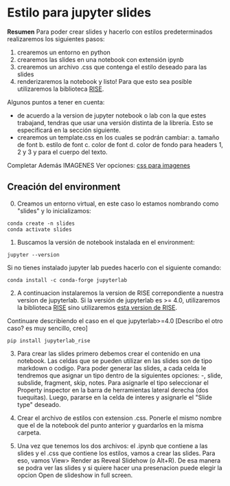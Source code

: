 # Estilo para jupyter slides

**Resumen**
Para poder crear slides y hacerlo con estilos predeterminados realizaremos los siguientes pasos:
1. crearemos un entorno en python
2. crearemos las slides en una notebook con extensión ipynb
3. crearemos un archivo .css que contenga el estilo deseado para las slides
4. renderizaremos la notebook y listo!
Para que esto sea posible utilizaremos la biblioteca [RISE](https://github.com/jupyterlab-contrib/rise/tree/main).

Algunos puntos a tener en cuenta:
* de acuerdo a la version de jupyter notebook o lab con la que estes trabajand, tendras que usar una versión distinta de la librería. Esto se especificará en la sección siguiente.
* crearemos un template.css en los cuales se podrán cambiar:
    a. tamaño de font
    b. estilo de font
    c. color de font
    d. color de fondo
    para headers 1, 2 y 3 y para el cuerpo del texto.

Completar Además IMAGENES Ver opciones: [css para imagenes](https://www.w3schools.com/css/css3_images.asp)

## Creación del environment

0. Creamos un entorno virtual, en este caso lo estamos nombrando como "slides" y lo inicializamos:

```
conda create -n slides
conda activate slides
```

1. Buscamos la versión de notebook instalada en el environment:
```
jupyter --version
```

Si no tienes instalado jupyter lab puedes hacerlo con el siguiente comando:
```
conda install -c conda-forge jupyterlab
```

2. A continuacion instalaremos la version de RISE correpondiente a nuestra version de jupyterlab. Si la versión de jupyterlab es >= 4.0, utilizaremos la biblioteca [RISE](https://github.com/jupyterlab-contrib/rise/tree/main) sino utilizaremos [esta version de RISE](https://rise.readthedocs.io/).

Continuare describiendo el caso en el que jupyterlab>=4.0
[Describo el otro caso? es muy sencillo, creo]

```
pip install jupyterlab_rise
```

3. Para crear las slides primero debemos crear el contenido en una notebook. Las celdas que se pueden utilizar en las slides son de tipo markdown o codigo. Para poder generar las slides, a cada celda le tendremos que asignar un tipo dentro de la siguientes opciones: -, slide, subslide, fragment, skip, notes.
Para asignarle el tipo seleccionar el Property inspector en la barra de herramientas lateral derecha (dos tuequitas). Luego, pararse en la celda de interes y asignarle el "Slide type" deseado.

4. Crear el archivo de estilos con extension .css. Ponerle el mismo nombre que el de la notebook del punto anterior y guardarlos en la misma carpeta.

6. Una vez que tenemos los dos archivos: el .ipynb que contiene a las slides y el .css que contiene los estilos, vamos a crear las slides. Para eso, vamos View> Render as Reveal Slidehow (o Alt+R). De esa manera se podra ver las slides y si quiere hacer una presenacion puede elegir la opcion Open de slideshow in full screen.
